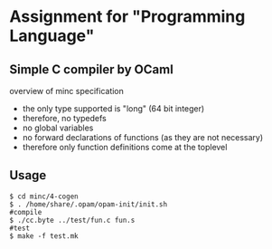 # Assignment for "Programming Language"
## Simple C compiler by OCaml
overview of minc specification

- the only type supported is "long" (64 bit integer)
- therefore, no typedefs
- no global variables
- no forward declarations of functions (as they are not necessary)
- therefore only function definitions come at the toplevel

## Usage
```
$ cd minc/4-cogen
$ . /home/share/.opam/opam-init/init.sh
#compile
$ ./cc.byte ../test/fun.c fun.s 
#test
$ make -f test.mk 
```